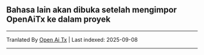 ## Bahasa lain akan dibuka setelah mengimpor OpenAiTx ke dalam proyek

---

Tranlated By [Open Ai Tx](https://github.com/OpenAiTx/OpenAiTx) | Last indexed: 2025-09-08

---